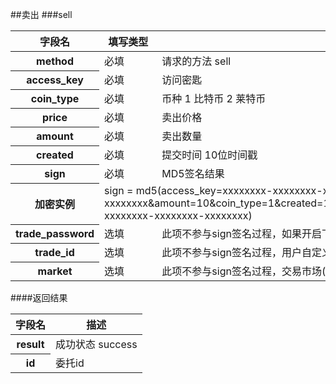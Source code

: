 ##卖出
###sell
<table class="table table-bordered">
    <thead>
    <tr>
        <th>字段名</th>
        <th>填写类型</th>
        <th>描述</th>
    </tr>
    </thead>
    <tbody>
    <tr>
        <th>method</th>
        <td>必填</td>
        <td>请求的方法 sell</td>
    </tr>
    <tr>
        <th>access_key</th>
        <td>必填</td>
        <td>访问密匙</td>
    </tr>
    <tr>
        <th>coin_type</th>
        <td>必填</td>
        <td>币种 1 比特币 2 莱特币</td>
    </tr>
    <tr>
        <th>price</th>
        <td>必填</td>
        <td>卖出价格</td>
    </tr>
    <tr>
        <th>amount</th>
        <td>必填</td>
        <td>卖出数量</td>
    </tr>
    <tr>
        <th>created</th>
        <td>必填</td>
        <td>提交时间 10位时间戳</td>
    </tr>
    <tr>
        <th>sign</th>
        <td>必填</td>
        <td>MD5签名结果</td>
    </tr>
    <tr>
        <th>加密实例</th>
        <td colspan="2">sign = md5(access_key=xxxxxxxx-xxxxxxxx-xxxxxxxx-xxxxxxxx&amount=10&coin_type=1&created=1386844119&method=sell&price=5000&secret_key=xxxxxxxx-xxxxxxxx-xxxxxxxx-xxxxxxxx)
        </td>
    </tr>
    <tr>
        <th>trade_password</th>
        <td>选填</td>
        <td>此项不参与sign签名过程，如果开启下单时输入资金密码，必须传此参数</td>
    </tr>
    <tr>
        <th>trade_id</th>
        <td>选填</td>
        <td>此项不参与sign签名过程，用户自定义订单号为数字(最多15位，唯一值)</td>
    </tr>
    <tr>
        <th>market</th>
        <td>选填</td>
        <td>此项不参与sign签名过程，交易市场(cny:人民币交易市场，usd:美元交易市场，默认是cny)</td>
    </tr>
    </tbody>
</table>
####返回结果
<table class="table table-bordered">
    <thead>
    <tr>
        <th>字段名</th>
        <th>描述</th>
    </tr>
    </thead>
    <tbody>
    <tr>
        <th>result</th>
        <td>成功状态 success</td>
    </tr>
    <tr>
        <th>id</th>
        <td>委托id</td>
    </tr>
    </tbody>
</table>